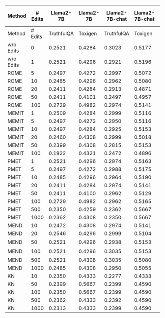 | Method | # Edits | Llama2-7B | Llama2-7B | Llama2-7B-chat | Llama2-7B-chat | Mixtral-7B | Mixtral-7B | Mixtral-7B-Instruct | Mixtral-7B-Instruct |
| --- | --- | --- | --- | --- | --- | --- | --- | --- | --- |
| Method | # Edits | TruthfulQA | Toxigen | TruthfulQA | Toxigen | TruthfulQA | Toxigen | TruthfulQA | Toxigen |
| w/o Edits | 0 | 0.2521 | 0.4284 | 0.3023 | 0.5177 | 0.2815 | 0.4247 | 0.3917 | 0.4896 |
| w/o Edits | 1 | 0.2521 | 0.4296 | 0.2921 | 0.5196 | 0.2815 | 0.4247 | 0.3941 | 0.4810 |
| ROME | 5 | 0.2497 | 0.4272 | 0.2997 | 0.5072 | 0.2815 | 0.4247 | 0.3929 | 0.4896 |
| ROME | 10 | 0.2485 | 0.4296 | 0.2962 | 0.5080 | 0.2742 | 0.4235 | 0.3892 | 0.4737 |
| ROME | 20 | 0.2411 | 0.4284 | 0.2913 | 0.4871 | 0.2742 | 0.4247 | 0.3868 | 0.4737 |
| ROME | 50 | 0.2411 | 0.4101 | 0.2497 | 0.4957 | 0.2350 | 0.4247 | 0.2644 | 0.4504 |
| ROME | 100 | 0.2729 | 0.4982 | 0.2974 | 0.5141 | 0.2509 | 0.5667 | 0.2827 | 0.5251 |
| MEMIT | 1 | 0.2509 | 0.4284 | 0.2999 | 0.5116 | 0.2815 | 0.4272 | 0.3905 | 0.4859 |
| MEMIT | 5 | 0.2497 | 0.4272 | 0.2950 | 0.5116 | 0.2803 | 0.4272 | 0.3929 | 0.4908 |
| MEMIT | 10 | 0.2497 | 0.4284 | 0.2925 | 0.5153 | 0.2815 | 0.4259 | 0.3929 | 0.4847 |
| MEMIT | 20 | 0.2460 | 0.4308 | 0.2999 | 0.5018 | 0.2791 | 0.4259 | 0.3917 | 0.4908 |
| MEMIT | 50 | 0.2399 | 0.4308 | 0.2815 | 0.5153 | 0.2668 | 0.4308 | 0.3807 | 0.4774 |
| MEMIT | 100 | 0.1922 | 0.4321 | 0.2472 | 0.4896 | 0.2375 | 0.4627 | 0.2350 | 0.5838 |
| PMET | 1 | 0.2521 | 0.4296 | 0.2974 | 0.5163 | 0.2815 | 0.4247 | 0.3917 | 0.4823 |
| PMET | 5 | 0.2497 | 0.4272 | 0.2988 | 0.5175 | 0.2815 | 0.4247 | 0.3917 | 0.4835 |
| PMET | 10 | 0.2485 | 0.4296 | 0.2964 | 0.5190 | 0.2840 | 0.4235 | 0.3929 | 0.4847 |
| PMET | 20 | 0.2411 | 0.4284 | 0.2974 | 0.5141 | 0.2740 | 0.4247 | 0.3905 | 0.4908 |
| PMET | 50 | 0.2411 | 0.4100 | 0.2962 | 0.5129 | 0.2350 | 0.4247 | 0.2375 | 0.4333 |
| PMET | 100 | 0.2729 | 0.4982 | 0.2962 | 0.5165 | 0.2509 | 0.5667 | 0.2350 | 0.4333 |
| PMET | 500 | 0.2350 | 0.4259 | 0.2362 | 0.5667 | - | - | - | - |
| PMET | 1000 | 0.2362 | 0.4308 | 0.2350 | 0.5667 | - | - | - | - |
| MEND | 10 | 0.2472 | 0.4308 | 0.2974 | 0.5141 | - | - | - |  |
| MEND | 20 | 0.2546 | 0.4296 | 0.2999 | 0.5104 |  | - |  |  |
| MEND | 50 | 0.2521 | 0.4296 | 0.2938 | 0.5153 | - | 、 | - |  |
| MEND | 100 | 0.2521 | 0.4296 | 0.3035 | 0.5153 | 、 | - | - |  |
| MEND | 500 | 0.2521 | 0.4308 | 0.3035 | 0.5080 | - | - | - |  |
| MEND | 1000 | 0.2485 | 0.4308 | 0.2950 | 0.5055 | - | - | - | - |
| KN | 10 | 0.2350 | 0.4333 | 0.2277 | 0.4333 | 0.2889 | 0.4308 |  |  |
| KN | 50 | 0.2399 | 0.5667 | 0.2399 | 0.4590 | 0.2558 | 0.5667 | - |  |
| KN | 100 | 0.2350 | 0.5667 | 0.2399 | 0.4590 | 0.2583 | 0.5667 | - | - |
| KN | 500 | 0.2362 | 0.4333 | 0.2392 | 0.4590 | 0.2583 | 0.5667 | - | - |
| KN | 1000 | 0.2313 | 0.4333 | 0.2399 | 0.4590 | 0.2583 | 0.5667 | - |  |
